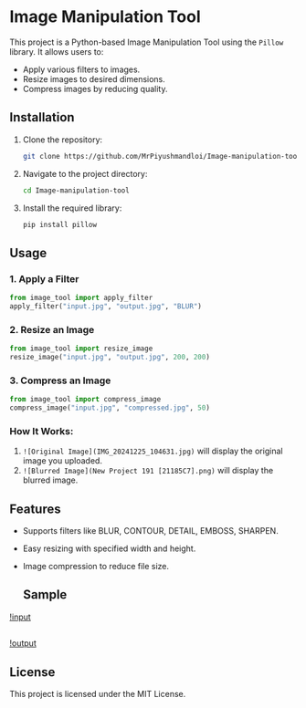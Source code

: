 # Image Manipulation Tool

This project is a Python-based Image Manipulation Tool using the `Pillow` library. It allows users to:
- Apply various filters to images.
- Resize images to desired dimensions.
- Compress images by reducing quality.

## Installation
1. Clone the repository:
   ```bash
   git clone https://github.com/MrPiyushmandloi/Image-manipulation-tool.git
   ```
2. Navigate to the project directory:
   ```bash
   cd Image-manipulation-tool
   ```
3. Install the required library:
   ```bash
   pip install pillow
   ```

## Usage
### 1. Apply a Filter
```python
from image_tool import apply_filter
apply_filter("input.jpg", "output.jpg", "BLUR")
```
### 2. Resize an Image
```python
from image_tool import resize_image
resize_image("input.jpg", "output.jpg", 200, 200)
```
### 3. Compress an Image
```python
from image_tool import compress_image
compress_image("input.jpg", "compressed.jpg", 50)
```
### How It Works:
1. `![Original Image](IMG_20241225_104631.jpg)` will display the original image you uploaded.
2. `![Blurred Image](New Project 191 [21185C7].png)` will display the blurred image.



## Features
- Supports filters like BLUR, CONTOUR, DETAIL, EMBOSS, SHARPEN.
- Easy resizing with specified width and height.
- Image compression to reduce file size.

  ## Sample
[!input](https://raw.githubusercontent.com/MrPiyushmandloi/Image-manipulation-tool/main/IMG_20241225_104631.jpg)
## 
[!output](https://raw.githubusercontent.com/MrPiyushmandloi/Image-manipulation-tool/main/output.jpg)
  
## License
This project is licensed under the MIT License.
